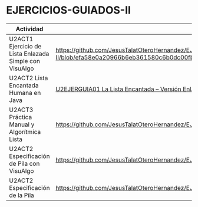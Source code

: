 # EJERCICIOS-GUIADOS-II

| Actividad        | Evidencia  |
| ------------- | -----|
| U2ACT1 Ejercicio de Lista Enlazada Simple con VisuAlgo |https://github.com/JesusTalatOteroHernandez/EJERCICIOS-GUIADOS-II/blob/efa58e0a20966b6eb361580c6b0dc00fb502daa1/Ejercicios%20Guiados/Manipulaci%C3%B3n%20de%20una%20Lista%20Enlazada%20Simple%20en%20Visualgo.pdf|
| U2ACT2 Lista Encantada Humana en Java |[U2EJERGUIA01 La Lista Encantada – Versión Enlazada-2.pdf](https://github.com/user-attachments/files/23011239/U2EJERGUIA01.La.Lista.Encantada.Version.Enlazada-2.pdf)|
| U2ACT3 Práctica Manual y Algorítmica Lista |https://github.com/JesusTalatOteroHernandez/EJERCICIOS-GUIADOS-II/blob/ba57cb5835597e37d79f142f1c7009213cf5123f/Ejercicios%20Guiados/Listas%20nearpod.pdf|
| U2ACT2 Especificación de Pila con VisuAlgo |https://github.com/JesusTalatOteroHernandez/EJERCICIOS-GUIADOS-II/blob/ec2a3b2f1c48175f73f35e9da60f6ac019dd180c/Ejercicios%20Guiados/EjercicioGuiadoSTACK.pdf|
| U2ACT2 Especificación de la Pila |https://github.com/JesusTalatOteroHernandez/EJERCICIOS-GUIADOS-II/tree/74314003bc6d738f247cd214cd4bafe1816cecf7/Ejercicios%20Guiados/Stack|
